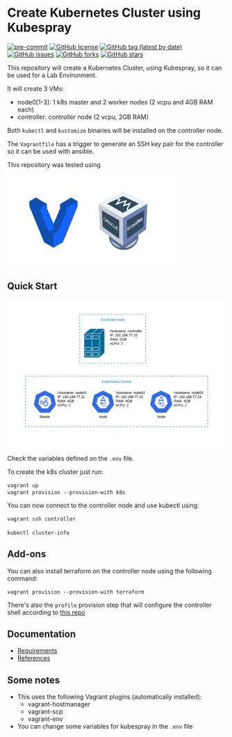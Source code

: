 # Create Kubernetes Cluster using Kubespray

[![pre-commit](https://img.shields.io/badge/pre--commit-enabled-brightgreen?logo=pre-commit&logoColor=white)](https://github.com/pre-commit/pre-commit)
[![GitHub license](https://img.shields.io/github/license/bcochofel/vagrant-kubespray.svg)](https://github.com/bcochofel/vagrant-kubespray/blob/master/LICENSE)
[![GitHub tag (latest by date)](https://img.shields.io/github/v/tag/bcochofel/vagrant-kubespray)](https://github.com/bcochofel/vagrant-kubespray/tags)
[![GitHub issues](https://img.shields.io/github/issues/bcochofel/vagrant-kubespray.svg)](https://github.com/bcochofel/vagrant-kubespray/issues/)
[![GitHub forks](https://img.shields.io/github/forks/bcochofel/vagrant-kubespray.svg?style=social&label=Fork&maxAge=2592000)](https://github.com/bcochofel/vagrant-kubespray/network/)
[![GitHub stars](https://img.shields.io/github/stars/bcochofel/vagrant-kubespray.svg?style=social&label=Star&maxAge=2592000)](https://github.com/bcochofel/vagrant-kubespray/stargazers/)

This repository will create a Kubernetes Cluster, using Kubespray,
so it can be used for a Lab Environment.

It will create 3 VMs:

- node0[1-3]: 1 k8s master and 2 worker nodes (2 vcpu and 4GB RAM each)
- controller: controller node (2 vcpu, 2GB RAM)

Both `kubectl` and `kustomize` binaries will be installed on the controller
node.

The `Vagrantfile` has a trigger to generate an SSH key pair for the controller
so it can be used with ansible.

This repository was tested using

![Test Env](docs/images/tested.png)

## Quick Start

![Lab Environment](docs/images/lab.png)

Check the variables defined on the `.env` file.

To create the k8s cluster just run:

```ShellSession
vagrant up
vagrant provision --provision-with k8s
```

You can now connect to the controller node and use kubectl using:

```ShellSession
vagrant ssh controller

kubectl cluster-info
```

## Add-ons

You can also install terraform on the controller node using the following command:

```ShellSession
vagrant provision --provision-with terraform
```

There's also the `profile` provision step that will configure the controller
shell according to [this repo](https://github.com/bcochofel/dotfiles)

## Documentation

- [Requirements](docs/requirements.md)
- [References](docs/references.md)

## Some notes

- This uses the following Vagrant plugins (automatically installed):
    - vagrant-hostmanager
    - vagrant-scp
    - vagrant-env
- You can change some variables for kubespray in the `.env` file
